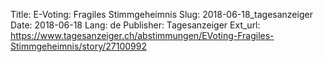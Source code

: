 Title: E-Voting: Fragiles Stimmgeheimnis
Slug: 2018-06-18_tagesanzeiger
Date: 2018-06-18
Lang: de
Publisher: Tagesanzeiger
Ext_url: https://www.tagesanzeiger.ch/abstimmungen/EVoting-Fragiles-Stimmgeheimnis/story/27100992